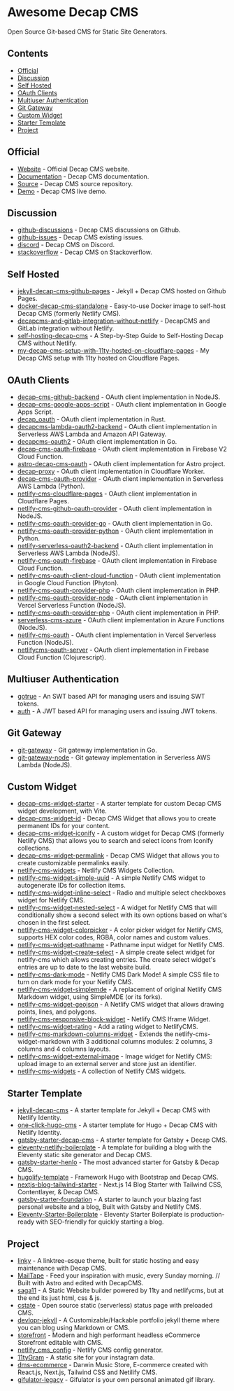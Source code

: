 # Awesome Decap CMS
Open Source Git-based CMS for Static Site Generators.

## Contents

- [Official](#official)
- [Discussion](#discussion)
- [Self Hosted](#self-hosted)
- [OAuth Clients](#oauth-clients)
- [Multiuser Authentication](#multiuser-authentication)
- [Git Gateway](#git-gateway)
- [Custom Widget](#custom-widgets)
- [Starter Template](#starter-template)
- [Project](#project)

## Official

- [Website](https://decapcms.org/) - Official Decap CMS website.
- [Documentation](https://decapcms.org/docs/intro/) - Decap CMS documentation.
- [Source](https://github.com/decaporg/decap-cms) - Decap CMS source repository.
- [Demo](https://demo.decapcms.org/) - Decap CMS live demo.

## Discussion

- [github-discussions](https://github.com/decaporg/decap-cms/discussions) - Decap CMS discussions on Github.
- [github-issues](https://github.com/decaporg/decap-cms/issues) - Decap CMS existing issues.
- [discord](https://decapcms.org/chat) - Decap CMS on Discord.
- [stackoverflow](https://stackoverflow.com/questions/tagged/decap-cms) - Decap CMS on Stackoverflow.

## Self Hosted

- [jekyll-decap-cms-github-pages](https://github.com/nuzulul/jekyll-decap-cms-github-pages) - Jekyll + Decap CMS hosted on Github Pages.
- [docker-decap-cms-standalone](https://github.com/itsmejoeeey/docker-decap-cms-standalone) - Easy-to-use Docker image to self-host Decap CMS (formerly Netlify CMS).
- [decapcms-and-gitlab-integration-without-netlify](https://github.com/stepcellwolf/pt-nextjs-blog/blob/main/data/blog/decapcms-and-gitlab-integration-without-netlify.mdx) - DecapCMS and GitLab integration without Netlify.
- [self-hosting-decap-cms](https://github.com/njfamirm/blog/blob/main/site/en/blog/self-hosting-decap-cms.md) - A Step-by-Step Guide to Self-Hosting Decap CMS without Netlify.
- [my-decap-cms-setup-with-11ty-hosted-on-cloudflare-pages](https://github.com/patrickgrey/website/blob/main/website-source/notes/2024-09-21-my-decap-cms-setup-with-11ty-hosted-on-cloudflare-pages.md) - My Decap CMS setup with 11ty hosted on Cloudflare Pages.

## OAuth Clients

- [decap-cms-github-backend](https://github.com/njfamirm/decap-cms-github-backend) - OAuth client implementation in NodeJS.
- [decap-cms-google-apps-script](https://github.com/nuzulul/decap-cms-google-apps-script) - OAuth client implementation in Google Apps Script.
- [decap_oauth](https://github.com/augustogunsch/decap_oauth) - OAuth client implementation in Rust.
- [decapcms-lambda-oauth2-backend](https://github.com/daisuke-awaji/decapcms-lambda-oauth2-backend) - OAuth client implementation in Serverless AWS Lambda and Amazon API Gateway.
- [decapcms-oauth2](https://github.com/alukovenko/decapcms-oauth2) - OAuth client implementation in Go.
- [decap-cms-oauth-firebase](https://github.com/BTx123/decap-cms-oauth-firebase) - OAuth client implementation in Firebase V2 Cloud Function.
- [astro-decap-cms-oauth](https://github.com/dorukgezici/astro-decap-cms-oauth) - OAuth client implementation for Astro project.
- [decap-proxy](https://github.com/sterlingwes/decap-proxy) - OAuth client implementation in Cloudflare Worker.
- [decap-cms-oauth-provider](https://github.com/openaq/decap-cms-oauth-provider) - OAuth client implementation in Serverless AWS Lambda (Python).
- [netlify-cms-cloudflare-pages](https://github.com/i40west/netlify-cms-cloudflare-pages) - OAuth client implementation in Cloudflare Pages.
- [netlify-cms-github-oauth-provider](https://github.com/vencax/netlify-cms-github-oauth-provider) - OAuth client implementation in NodeJS.
- [netlify-cms-oauth-provider-go](https://github.com/igk1972/netlify-cms-oauth-provider-go) - OAuth client implementation in Go.
- [
netlify-cms-oauth-provider-python](https://github.com/davidejones/netlify-cms-oauth-provider-python) - OAuth client implementation in Python.
- [netlify-serverless-oauth2-backend](https://github.com/marksteele/netlify-serverless-oauth2-backend) - OAuth client implementation in Serverless AWS Lambda (NodeJS).
- [netlify-cms-oauth-firebase](https://github.com/Herohtar/netlify-cms-oauth-firebase) - OAuth client implementation in Firebase Cloud Function.
- [netlify-cms-oauth-client-cloud-function](https://github.com/abcalderon3/netlify-cms-oauth-client-cloud-function) - OAuth client implementation in Google Cloud Function (Phyton).
- [netlify-cms-oauth-provider-php](https://github.com/TSV-Zorneding-1920/netlify-cms-oauth-provider-php) - OAuth client implementation in PHP.
- [netlify-cms-oauth-provider-node](https://github.com/bericp1/netlify-cms-oauth-provider-node) - OAuth client implementation in Vercel Serverless Function (NodeJS).
- [netlify-cms-oauth-provider-php](https://github.com/mcdeck/netlify-cms-oauth-provider-php) - OAuth client implementation in PHP.
- [serverless-cms-azure](https://github.com/deepbass/serverless-cms-azure) - OAuth client implementation in Azure Functions (NodeJS).
- [netlify-cms-oauth](https://github.com/ublabs/netlify-cms-oauth) - OAuth client implementation in Vercel Serverless Function (NodeJS).
- [netlifycms-oauth-server](https://github.com/hatappo/netlifycms-oauth-server) - OAuth client implementation in Firebase Cloud Function (Clojurescript).

## Multiuser Authentication
- [gotrue](https://github.com/netlify/gotrue) - An SWT based API for managing users and issuing SWT tokens.
- [auth](https://github.com/supabase/auth) - A JWT based API for managing users and issuing JWT tokens.

## Git Gateway

- [git-gateway](https://github.com/netlify/git-gateway) - Git gateway implementation in Go.
- [git-gateway-node](https://github.com/pspizzo/git-gateway-node) - Git gateway implementation in Serverless AWS Lambda (NodeJS).

## Custom Widget

- [decap-cms-widget-starter](https://github.com/iamspark1e/decap-cms-widget-starter) - A starter template for custom Decap CMS widget development, with Vite.
- [decap-cms-widget-id](https://github.com/clean-commit/decap-cms-widget-id) - Decap CMS Widget that allows you to create permanent IDs for your content.
- [decap-cms-widget-iconify](https://github.com/fgnass/decap-cms-widget-iconify) - A custom widget for Decap CMS (formerly Netlify CMS) that allows you to search and select icons from Iconify collections.
- [decap-cms-widget-permalink](https://github.com/clean-commit/decap-cms-widget-permalink) - Decap CMS Widget that allows you to create customizable permalinks easily.
- [netlify-cms-widgets](https://github.com/ekoeryanto/netlify-cms-widgets) - Netlify CMS Widgets Collection.
- [netlify-cms-widget-simple-uuid](https://github.com/sformisano/netlify-cms-widget-simple-uuid) - A simple Netlify CMS widget to autogenerate IDs for collection items.
- [netlify-cms-widget-inline-select](https://github.com/karolis-sh/netlify-cms-widget-inline-select) - Radio and multiple select checkboxes widget for Netlify CMS.
- [netlify-cms-widget-nested-select](https://github.com/kbravh/netlify-cms-widget-nested-select) - A widget for Netlify CMS that will conditionally show a second select with its own options based on what's chosen in the first select.
- [netlify-cms-widget-colorpicker](https://github.com/felixboet/netlify-cms-widget-colorpicker) - A color picker widget for Netlify CMS, supports HEX color codes, RGBA, color names and custom values.
- [netlify-cms-widget-pathname](https://github.com/karolis-sh/netlify-cms-widget-pathname) - Pathname input widget for Netlify CMS.
- [netlify-cms-widget-create-select](https://github.com/Andful/netlify-cms-widget-create-select) - A simple create select widget for netlify-cms which allows creating entries. The create select widget's entries are up to date to the last website build.
- [netlify-cms-dark-mode](https://github.com/Nats-ji/netlify-cms-dark-mode) - Netlify CMS Dark Mode! A simple CSS file to turn on dark mode for your Netlify CMS.
- [netlify-cms-widget-simplemde](https://github.com/iamspark1e/netlify-cms-widget-simplemde) - A replacement of original Netlify CMS Markdown widget, using SimpleMDE (or its forks).
- [netlify-cms-widget-geojson](https://github.com/jfrankl/netlify-cms-widget-geojson) - A Netlify CMS widget that allows drawing points, lines, and polygons.
- [netlify-cms-responsive-block-widget](https://github.com/BitBravo/netlify-cms-responsive-block-widget) - Netlify CMS Iframe Widget.
- [netlify-cms-widget-rating](https://github.com/jaclyntan/netlify-cms-widget-rating) - Add a rating widget to NetlifyCMS.
- [netlify-cms-markdown-columns-widget](https://github.com/Ys-sudo/netlify-cms-markdown-columns-widget) - Extends the netlify-cms-widget-markdown with 3 additional columns modules: 2 columns, 3 columns and 4 columns layouts.
- [netlify-cms-widget-external-image](https://github.com/mvolfik/netlify-cms-widget-external-image) - Image widget for Netlify CMS: upload image to an external server and store just an identifier.
- [netlify-cms-widgets](https://github.com/marcomontalbano/netlify-cms-widgets) - A collection of Netlify CMS widgets.

## Starter Template

- [jekyll-decap-cms](https://github.com/decaporg/jekyll-decap-cms) - A starter template for Jekyll + Decap CMS with Netlify Identity.
- [one-click-hugo-cms](https://github.com/decaporg/one-click-hugo-cms) - A starter template for Hugo + Decap CMS with Netlify Identity.
- [gatsby-starter-decap-cms](https://github.com/decaporg/gatsby-starter-decap-cms) - A starter template for Gatsby + Decap CMS.
- [eleventy-netlify-boilerplate](https://github.com/danurbanowicz/eleventy-netlify-boilerplate) - A template for building a blog with the Eleventy static site generator and Decap CMS.
- [gatsby-starter-henlo](https://github.com/clean-commit/gatsby-starter-henlo) - The most advanced starter for Gatsby & Decap CMS.
- [hugolify-template](https://github.com/Hugolify/hugolify-template) - Framework Hugo with Bootstrap and Decap CMS.
- [nextjs-blog-tailwind-starter](https://github.com/ositaka/nextjs-blog-tailwind-starter) - Next.js 14 Blog Starter with Tailwind CSS, Contentlayer, & Decap CMS.
- [gatsby-starter-foundation](https://github.com/stackrole/gatsby-starter-foundation) - A starter to launch your blazing fast personal website and a blog, Built with Gatsby and Netlify CMS.
- [Eleventy-Starter-Boilerplate](https://github.com/ixartz/Eleventy-Starter-Boilerplate) - Eleventy Starter Boilerplate is production-ready with SEO-friendly for quickly starting a blog. 

## Project

- [linky](https://github.com/paulroub/linky) - A linktree-esque theme, built for static hosting and easy maintenance with Decap CMS.
- [MailTape](https://github.com/MailTape/MailTape) - Feed your inspiration with music, every Sunday morning. // Built with Astro and edited with DecapCMS.
- [saga11](https://github.com/mortendk/saga11) - A Static Website builder powered by 11ty and netlifycms, but at the end its just html, css & js.
- [cstate](https://github.com/cstate/cstate) - Open source static (serverless) status page with preloaded CMS.
- [devlopr-jekyll](https://github.com/sujaykundu777/devlopr-jekyll) - A Customizable/Hackable portfolio jekyll theme where you can blog using Markdown or CMS.
- [storefront](https://github.com/ecomplus/storefront) - Modern and high performant headless eCommerce Storefront editable with CMS.
- [netlify_cms_config](https://github.com/oscarotero/netlify_cms_config) - Netlify CMS config generator.
- [11tyGram](https://github.com/ItaiAxelrad/11tyGram) - A static site for your instagram data.
- [dms-ecommerce](https://github.com/luizfverissimo/dms-ecommerce) - Darwin Music Store, E-commerce created with React.js, Next.js, Tailwind CSS and Netilify CMS.
- [gifulator-legacy](https://github.com/pbredenberg/gifulator-legacy) - Gifulator is your own personal animated gif library.